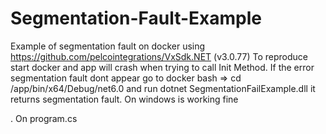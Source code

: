 # Segmentation-Fault-Example
Example of segmentation fault on docker using https://github.com/pelcointegrations/VxSdk.NET (v3.0.77)
To reproduce start docker and app will crash when trying to call Init Method.
If the error segmentation fault dont appear go to docker bash => cd /app/bin/x64/Debug/net6.0 and run dotnet SegmentationFailExample.dll
it returns segmentation fault.
On windows is working fine

. On program.cs 
